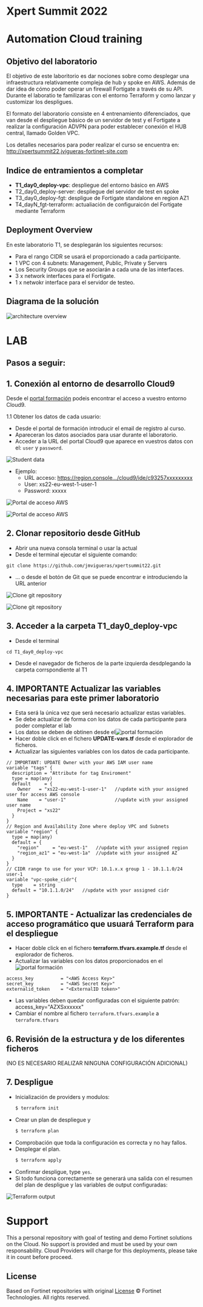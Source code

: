 # Xpert Summit 2022
# Automation Cloud training
## Objetivo del laboratorio
El objetivo de este laboritorio es dar nociones sobre como desplegar una infraestructura relativamente compleja de hub y spoke en AWS. Además de dar idea de cómo poder operar un firewall Fortigate a través de su API. Durante el laboratio te familizaras con el entorno Terraform y como lanzar y customizar los despligues. 

El formato del laboratorio consiste en 4 entrenamiento diferenciados, que van desde el despliegue básico de un servidor de test y el Fortigate a realizar la configuración ADVPN para poder establecer conexión el HUB central, llamado Golden VPC. 

Los detalles necesarios para poder realizar el curso se encuentra en: 
http://xpertsummit22.jvigueras-fortinet-site.com

## Indice de entramientos a completar
* **T1_day0_deploy-vpc**: despliegue del entorno básico en AWS
* T2_day0_deploy-server: despliegue del servidor de test en spoke
* T3_day0_deploy-fgt: despligue de Fortigate standalone en region AZ1
* T4_dayN_fgt-terraform: actualiación de configuraicón del Fortigate mediante Terraform

## Deployment Overview

En este laboratorio T1, se desplegarán los siguientes recursos:
- Para el rango CIDR se usará el proporcionado a cada participante.
- 1 VPC con 4 subnets: Management, Public, Private y Servers
- Los Security Groups que se asociarán a cada una de las interfaces.
- 3 x network interfaces para el Fortigate.
- 1 x netwokr interface para el servidor de testeo.

## Diagrama de la solución

![architecture overview](images/images/image0.png)



# LAB
## Pasos a seguir:

## 1. Conexión al entorno de desarrollo Cloud9
Desde el [portal formación](http://xpertsummit22.jvigueras-fortinet-site.com) podeis encontrar el acceso a vuestro entorno Cloud9.

1.1 Obtener los datos de cada usuario:
- Desde el portal de formación introducir el email de registro al curso.
- Apareceran los datos asociados para usar durante el laboratorio.
- Acceder a la URL del portal Cloud9 que aparece en vuestros datos con el: `user` y `password`.

![Student data](./images/image4-1.png)

- Ejemplo:
  - URL acceso: https://region.console.../cloud9/ide/c93257xxxxxxxxx
  - User: xs22-eu-west-1-user-1
  - Password: xxxxx

![Portal de acceso AWS](./images/image1-1-2.png)

![Portal de acceso AWS](./images/image1-1-3.png)


## 2. Clonar repositorio desde GitHub
- Abrir una nueva consola terminal o usar la actual
- Desde el terminal ejecutar el siguiente comando: 
```
git clone https://github.com/jmvigueras/xpertsummit22.git
```
- ... o desde el botón de Git que se puede encontrar e introduciendo la URL anterior

![Clone git repository](./images/image2-1.png)

![Clone git repository](./images/image2-2.png)


## 3.  Acceder a la carpeta T1_day0_deploy-vpc
- Desde el terminal 
```
cd T1_day0_deploy-vpc
```
- Desde el navegador de ficheros de la parte izquierda desdplegando la carpeta corrspondiente al T1


## 4. **IMPORTANTE** Actualizar las variables necesarias para este primer laboratorio
- Esta será la única vez que será necesario actualizar estas variables.
- Se debe actualizar de forma con los datos de cada participante para poder completar el lab
- Los datos se deben de obtinen desde el![portal formación](http://xpertsummit22.jvigueras-fortinet-site.com) 
- Hacer doble click en el fichero **UPDATE-vars.tf** desde el explorador de ficheros.
- Actualizar las siguientes variables con los datos de cada participante.
```
// IMPORTANT: UPDATE Owner with your AWS IAM user name
variable "tags" {
  description = "Attribute for tag Enviroment"
  type = map(any)
  default     = {
    Owner   = "xs22-eu-west-1-user-1"   //update with your assigned user for access AWS console
    Name    = "user-1"                  //update with your assigned user name
    Project = "xs22"                    
  }
}
// Region and Availability Zone where deploy VPC and Subnets
variable "region" {
  type = map(any)
  default = {
    "region"     = "eu-west-1"   //update with your assigned region
    "region_az1" = "eu-west-1a"  //update with your assigned AZ
  }
}
// CIDR range to use for your VCP: 10.1.x.x group 1 - 10.1.1.0/24 user-1
variable "vpc-spoke_cidr"{
  type    = string
  default = "10.1.1.0/24"   //update with your assigned cidr
}
```

## 5. **IMPORTANTE** - Actualizar las credenciales de acceso programático que usuará Terraform para el despliegue
- Hacer doble click en el fichero **terraform.tfvars.example.tf** desde el explorador de ficheros.
- Actualizar las variables con los datos proporcionados en el ![portal formación](http://xpertsummit22.jvigueras-fortinet-site.com) 
```
access_key          = "<AWS Access Key>"
secret_key          = "<AWS Secret Key>"
externalid_token    = "<ExternalID token>"
```
- Las variables deben quedar configuradas con el siguiente patrón: access_key="AZXSxxxxxx"
- Cambiar el nombre al fichero `terraform.tfvars.example` a `terraform.tfvars`

## 6. Revisión de la estructura y de los diferentes ficheros 
(NO ES NECESARIO REALIZAR NINGUNA CONFIGURACIÓN ADICIONAL)


## 7. **Despligue** 

* Inicialización de providers y modulos:
  ```sh
  $ terraform init
  ```
* Crear un plan de despliegue y 
  ```sh
  $ terraform plan
  ```
* Comprobación que toda la configuración es correcta y no hay fallos.
* Desplegar el plan.
  ```sh
  $ terraform apply
  ```
* Confirmar despligue, type `yes`.
* Si todo funciona correctamente se generará una salida con el resumen del plan de despligue y las variables de output configuradas:

![Terraform output](./images/image7-1.png)


# Support
This a personal repository with goal of testing and demo Fortinet solutions on the Cloud. No support is provided and must be used by your own responsability. Cloud Providers will charge for this deployments, please take it in count before proceed.

## License
Based on Fortinet repositories with original [License](https://github.com/fortinet/fortigate-terraform-deploy/blob/master/LICENSE) © Fortinet Technologies. All rights reserved.


